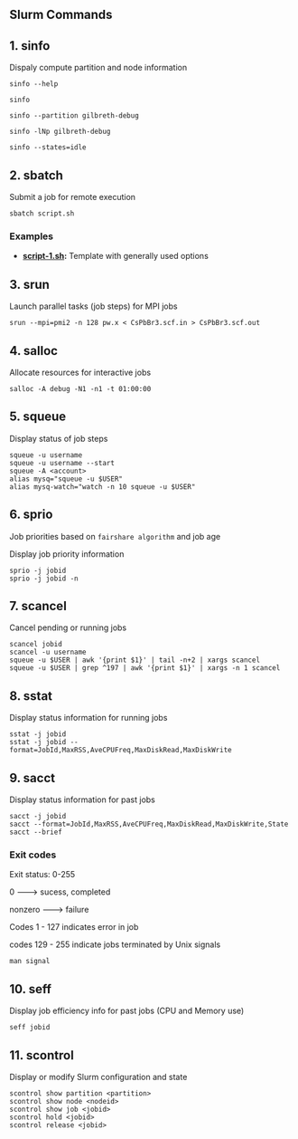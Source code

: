 ## Slurm Commands

## 1.  sinfo
Dispaly compute partition and node information

    sinfo --help
  
    sinfo

    sinfo --partition gilbreth-debug

    sinfo -lNp gilbreth-debug

    sinfo --states=idle

## 2. sbatch
Submit a job for remote execution

    sbatch script.sh


### Examples

- **[script-1.sh](script-1.sh):** Template with generally used options

## 3. srun
Launch parallel tasks (job steps) for MPI jobs

    srun --mpi=pmi2 -n 128 pw.x < CsPbBr3.scf.in > CsPbBr3.scf.out
    
## 4. salloc
Allocate resources for interactive jobs

    salloc -A debug -N1 -n1 -t 01:00:00

## 5. squeue
Display status of job steps

    squeue -u username
    squeue -u username --start
    squeue -A <account>
    alias mysq="squeue -u $USER"
    alias mysq-watch="watch -n 10 squeue -u $USER"

## 6. sprio
Job priorities based on `fairshare algorithm` and job age

Display job priority information

    sprio -j jobid
    sprio -j jobid -n

## 7. scancel
Cancel pending or running jobs

    scancel jobid
    scancel -u username
    squeue -u $USER | awk '{print $1}' | tail -n+2 | xargs scancel
    squeue -u $USER | grep ^197 | awk '{print $1}' | xargs -n 1 scancel

## 8. sstat
Display status information for running jobs

    sstat -j jobid
    sstat -j jobid --format=JobId,MaxRSS,AveCPUFreq,MaxDiskRead,MaxDiskWrite

## 9. sacct
Display status information for past jobs

    sacct -j jobid
    sacct --format=JobId,MaxRSS,AveCPUFreq,MaxDiskRead,MaxDiskWrite,State
    sacct --brief
    
### Exit codes

  Exit status: 0-255
  
  0 ---> sucess, completed
  
  nonzero ---> failure
  
  Codes 1 - 127 indicates error in job
  
  codes 129 - 255 indicate jobs terminated by Unix signals
  
  `man signal`

## 10. seff
Display job efficiency info for past jobs (CPU and Memory use)

    seff jobid


## 11. scontrol
Display or modify Slurm configuration and state

    scontrol show partition <partition>
    scontrol show node <nodeid>
    scontrol show job <jobid>
    scontrol hold <jobid>
    scontrol release <jobid>


